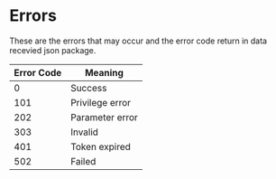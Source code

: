 # Errors

These are the errors that may occur and the error code return in data recevied json package.

Error Code | Meaning
---------- | -------
0 | Success
101 | Privilege error
202 | Parameter error
303 | Invalid
401 | Token expired
502 | Failed
